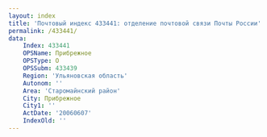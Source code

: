 ```yaml
---
layout: index
title: 'Почтовый индекс 433441: отделение почтовой связи Почты России'
permalink: /433441/
data:
    Index: 433441
    OPSName: Прибрежное
    OPSType: О
    OPSSubm: 433439
    Region: 'Ульяновская область'
    Autonom: ''
    Area: 'Старомайнский район'
    City: Прибрежное
    City1: ''
    ActDate: '20060607'
    IndexOld: ''
---
```

